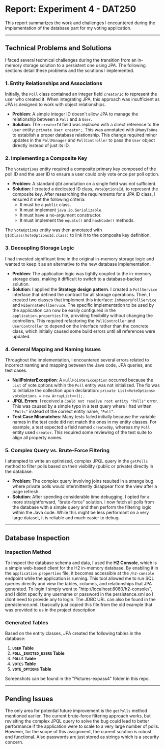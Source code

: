# Report: Experiment 4 - DAT250

This report summarizes the work and challenges I encountered during the implementation of the database part for my voting application. 

---

## Technical Problems and Solutions

I faced several technical challenges during the transition from an in-memory storage solution to a persistent one using JPA. The following sections detail these problems and the solutions I implemented.

### 1. Entity Relationships and Associations

Initially, the `Poll` class contained an integer field `creatorId` to represent the user who created it. When integrating JPA, this approach was insufficient as JPA is designed to work with object relationships.

* **Problem**: A simple integer ID doesn't allow JPA to manage the relationship between a `Poll` and a `User`.
* **Solution**: The `creatorId` field was replaced with a direct reference to the `User` entity: `private User creator;`. This was annotated with `@ManyToOne` to establish a proper database relationship. This change required minor updates in the `PollManager` and `PollController` to pass the `User` object directly instead of just its ID.

### 2. Implementing a Composite Key

The `VoteOptions` entity required a composite primary key composed of the poll ID and the user ID to ensure a user could only vote once per poll option.

* **Problem**: A standard `@Id` annotation on a single field was not sufficient.
* **Solution**: I created a dedicated ID class, `VoteOptionsId`, to represent the composite key. After researching the requirements for a JPA ID class, I ensured it met the following criteria:
    * It must be a `public` class.
    * It must implement `java.io.Serializable`.
    * It must have a no-argument constructor.
    * It must implement the `equals()` and `hashCode()` methods.

The `VoteOptions` entity was then annotated with `@IdClass(VoteOptionsId.class)` to link it to the composite key definition.

### 3. Decoupling Storage Logic

I had invested significant time in the original in-memory storage logic and wanted to keep it as an alternative to the new database implementation.

* **Problem**: The application logic was tightly coupled to the in-memory storage class, making it difficult to switch to a database-backed solution.
* **Solution**: I applied the **Strategy design pattern**. I created a `PollService` interface that defined the contract for all storage operations. Then, I created two classes that implement this interface: `InMemoryPollService` and `HibernatePollServuce`. The specific implementation to be used by the application can now be easily configured in the `application.properties` file, providing flexibility without changing the controllers. This required refactoring the `PollController` and `UserController` to depend on the interface rather than the concrete class, which initially caused some build errors until all references were updated.

### 4. General Mapping and Naming Issues

Throughout the implementation, I encountered several errors related to incorrect naming and mapping between the Java code, JPA queries, and test cases.

* **NullPointerException**: A `NullPointerException` occurred because the `List` of vote options within the `Poll` entity was not initialized. The fix was to initialize the collection upon declaration: `private List<VoteOptions> voteOptions = new ArrayList<>();`.
* **JPQL Errors**: I received a `Could not resolve root entity "Polls"` error. This was caused by a simple typo in a test query where I had written `"Polls"` instead of the correct entity name, `"Poll"`.
* **Test Case Mismatches**: Many tests failed initially because the variable names in the test code did not match the ones in my entity classes. For example, a test expected a field named `createdBy`, whereas my `Poll` entity used `creator`. This required some reviewing of the test suite to align all property names.

### 5. Complex Query vs. Brute-Force Filtering

I attempted to write an optimized, complex JPQL query in the `getPolls` method to filter polls based on their visibility (public or private) directly in the database.

* **Problem**: The complex query involving joins resulted in a strange bug where private polls would intermittently disappear from the view after a page refresh.
* **Solution**: After spending considerable time debugging, I opted for a more straightforward, "brute-force" solution. I now fetch all polls from the database with a simple query and then perform the filtering logic within the Java code. While this might be less performant on a very large dataset, it is reliable and much easier to debug.

---

## Database Inspection

### Inspection Method

To inspect the database schema and data, I used the **H2 Console**, which is a simple web-based client for the H2 in-memory database. By enabling it in the `application.properties` file, it becomes accessible at the `/h2-console` endpoint while the application is running. This tool allowed me to run SQL queries directly and view the tables, columns, and relationships that JPA generated. To login I simply went to "http://localhost:8080/h2-console/", and I didnt specify any username or password in the persistence.xml so I didnt need to provide any to login. The JDBC URL can also be found in the persistence.xml. I basically just copied this file from the old example that was provided to us in the project description.

### Generated Tables

Based on the entity classes, JPA created the following tables in the database:

1.  **`USER` Table**
2.  **`POLL_INVITED_USERS` Table**
3.  **`POLLS` Table**
4.  **`VOTES` Table**
5.  **`VOTE_OPTIONS` Table**

Screenshots can be found in the "Pictures-expass4" folder in this repo.

---

## Pending Issues

The only area for potential future improvement is the `getPolls` method mentioned earlier. The current brute-force filtering approach works, but revisiting the complex JPQL query to solve the bug could lead to better performance if the application were to scale to a very large number of polls. However, for the scope of this assignment, the current solution is robust and functional. Also passwords are just stored as strings which is a security concern.